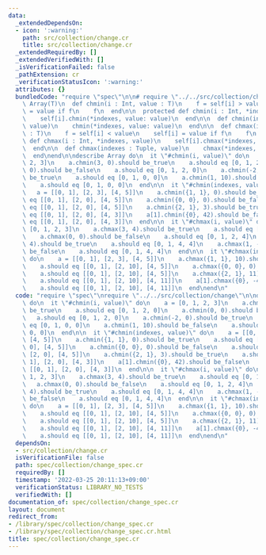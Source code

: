 ```yaml
---
data:
  _extendedDependsOn:
  - icon: ':warning:'
    path: src/collection/change.cr
    title: src/collection/change.cr
  _extendedRequiredBy: []
  _extendedVerifiedWith: []
  _isVerificationFailed: false
  _pathExtension: cr
  _verificationStatusIcon: ':warning:'
  attributes: {}
  bundledCode: "require \"spec\"\n\n# require \"../../src/collection/change\"\nclass\
    \ Array(T)\n  def chmin(i : Int, value : T)\n    f = self[i] > value\n    self[i]\
    \ = value if f\n    f\n  end\n\n  protected def chmin(i : Int, *indexes, value)\n\
    \    self[i].chmin(*indexes, value: value)\n  end\n\n  def chmin(indexes : Tuple,\
    \ value)\n    chmin(*indexes, value: value)\n  end\n\n  def chmax(i : Int, value\
    \ : T)\n    f = self[i] < value\n    self[i] = value if f\n    f\n  end\n\n  protected\
    \ def chmax(i : Int, *indexes, value)\n    self[i].chmax(*indexes, value: value)\n\
    \  end\n\n  def chmax(indexes : Tuple, value)\n    chmax(*indexes, value: value)\n\
    \  end\nend\n\ndescribe Array do\n  it \"#chmin(i, value)\" do\n    a = [0, 1,\
    \ 2, 3]\n    a.chmin(3, 0).should be_true\n    a.should eq [0, 1, 2, 0]\n    a.chmin(0,\
    \ 0).should be_false\n    a.should eq [0, 1, 2, 0]\n    a.chmin(-2, 0).should\
    \ be_true\n    a.should eq [0, 1, 0, 0]\n    a.chmin(1, 10).should be_false\n\
    \    a.should eq [0, 1, 0, 0]\n  end\n\n  it \"#chmin(indexes, value)\" do\n \
    \   a = [[0, 1], [2, 3], [4, 5]]\n    a.chmin({1, 1}, 0).should be_true\n    a.should\
    \ eq [[0, 1], [2, 0], [4, 5]]\n    a.chmin({0, 0}, 0).should be_false\n    a.should\
    \ eq [[0, 1], [2, 0], [4, 5]]\n    a.chmin({2, 1}, 3).should be_true\n    a.should\
    \ eq [[0, 1], [2, 0], [4, 3]]\n    a[1].chmin({0}, 42).should be_false\n    a.should\
    \ eq [[0, 1], [2, 0], [4, 3]]\n  end\n\n  it \"#chmax(i, value)\" do\n    a =\
    \ [0, 1, 2, 3]\n    a.chmax(3, 4).should be_true\n    a.should eq [0, 1, 2, 4]\n\
    \    a.chmax(0, 0).should be_false\n    a.should eq [0, 1, 2, 4]\n    a.chmax(-2,\
    \ 4).should be_true\n    a.should eq [0, 1, 4, 4]\n    a.chmax(1, -10).should\
    \ be_false\n    a.should eq [0, 1, 4, 4]\n  end\n\n  it \"#chmax(indexes, value)\"\
    \ do\n    a = [[0, 1], [2, 3], [4, 5]]\n    a.chmax({1, 1}, 10).should be_true\n\
    \    a.should eq [[0, 1], [2, 10], [4, 5]]\n    a.chmax({0, 0}, 0).should be_false\n\
    \    a.should eq [[0, 1], [2, 10], [4, 5]]\n    a.chmax({2, 1}, 11).should be_true\n\
    \    a.should eq [[0, 1], [2, 10], [4, 11]]\n    a[1].chmax({0}, -42).should be_false\n\
    \    a.should eq [[0, 1], [2, 10], [4, 11]]\n  end\nend\n"
  code: "require \"spec\"\nrequire \"../../src/collection/change\"\n\ndescribe Array\
    \ do\n  it \"#chmin(i, value)\" do\n    a = [0, 1, 2, 3]\n    a.chmin(3, 0).should\
    \ be_true\n    a.should eq [0, 1, 2, 0]\n    a.chmin(0, 0).should be_false\n \
    \   a.should eq [0, 1, 2, 0]\n    a.chmin(-2, 0).should be_true\n    a.should\
    \ eq [0, 1, 0, 0]\n    a.chmin(1, 10).should be_false\n    a.should eq [0, 1,\
    \ 0, 0]\n  end\n\n  it \"#chmin(indexes, value)\" do\n    a = [[0, 1], [2, 3],\
    \ [4, 5]]\n    a.chmin({1, 1}, 0).should be_true\n    a.should eq [[0, 1], [2,\
    \ 0], [4, 5]]\n    a.chmin({0, 0}, 0).should be_false\n    a.should eq [[0, 1],\
    \ [2, 0], [4, 5]]\n    a.chmin({2, 1}, 3).should be_true\n    a.should eq [[0,\
    \ 1], [2, 0], [4, 3]]\n    a[1].chmin({0}, 42).should be_false\n    a.should eq\
    \ [[0, 1], [2, 0], [4, 3]]\n  end\n\n  it \"#chmax(i, value)\" do\n    a = [0,\
    \ 1, 2, 3]\n    a.chmax(3, 4).should be_true\n    a.should eq [0, 1, 2, 4]\n \
    \   a.chmax(0, 0).should be_false\n    a.should eq [0, 1, 2, 4]\n    a.chmax(-2,\
    \ 4).should be_true\n    a.should eq [0, 1, 4, 4]\n    a.chmax(1, -10).should\
    \ be_false\n    a.should eq [0, 1, 4, 4]\n  end\n\n  it \"#chmax(indexes, value)\"\
    \ do\n    a = [[0, 1], [2, 3], [4, 5]]\n    a.chmax({1, 1}, 10).should be_true\n\
    \    a.should eq [[0, 1], [2, 10], [4, 5]]\n    a.chmax({0, 0}, 0).should be_false\n\
    \    a.should eq [[0, 1], [2, 10], [4, 5]]\n    a.chmax({2, 1}, 11).should be_true\n\
    \    a.should eq [[0, 1], [2, 10], [4, 11]]\n    a[1].chmax({0}, -42).should be_false\n\
    \    a.should eq [[0, 1], [2, 10], [4, 11]]\n  end\nend\n"
  dependsOn:
  - src/collection/change.cr
  isVerificationFile: false
  path: spec/collection/change_spec.cr
  requiredBy: []
  timestamp: '2022-03-25 20:11:13+09:00'
  verificationStatus: LIBRARY_NO_TESTS
  verifiedWith: []
documentation_of: spec/collection/change_spec.cr
layout: document
redirect_from:
- /library/spec/collection/change_spec.cr
- /library/spec/collection/change_spec.cr.html
title: spec/collection/change_spec.cr
---
```

